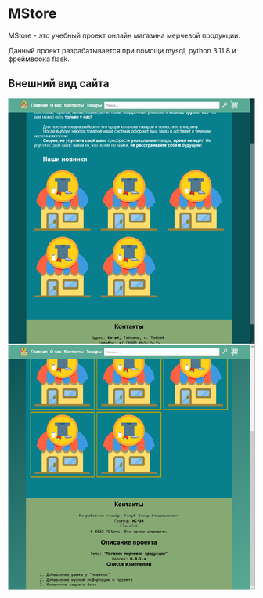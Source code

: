 # MStore

MStore - это учебный проект онлайн магазина мерчевой продукции.

Данный проект разрабатывается при помощи mysql, python 3.11.8 и фреймвоока flask. 

## Внешний вид сайта

![Image alt](https://github.com/ClassZak/WebProjectMerchStore/blob/master/screenshot1.png)
![Image alt](https://github.com/ClassZak/WebProjectMerchStore/blob/master/screenshot2.png)
